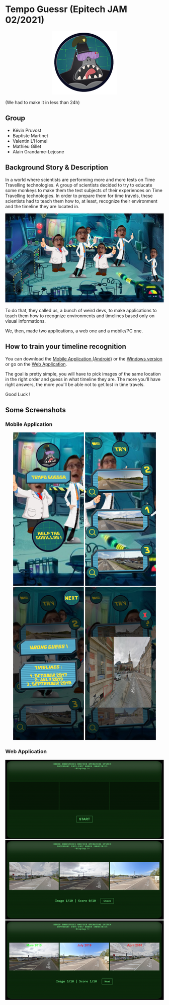 # Tempo Guessr (Epitech JAM 02/2021)

<p align="center">
  <img src="https://github.com/kevinpruvost/TempoGuessr/blob/master/Resources/gorille.png">
</p>

(We had to make it in less than 24h)

## Group

* Kévin Pruvost
* Baptiste Martinet
* Valentin L'Homel
* Mathieu Gillet
* Alain Grandame-Lejosne

## Background Story & Description

In a world where scientists are performing more and more tests on Time Travelling technologies. A group of scientists decided to try to educate
some monkeys to make them the test subjects of their experiences on Time Travelling technologies.
In order to prepare them for time travels, these scientists had to teach them how to, at least, recognize their environment and the timeline they are located in.

<p align="center">
  <img src="https://github.com/kevinpruvost/TempoGuessr/blob/master/Resources/lab_but_archi.jpg">
</p>

To do that, they called us, a bunch of weird devs, to make applications to teach them how to recognize environments and timelines based only on visual informations.

We, then, made two applications, a web one and a mobile/PC one.

## How to train your timeline recognition

You can download the [Mobile Application (Android)](https://github.com/kevinpruvost/TempoGuessr/blob/master/Builds/final.apk) or the [Windows version](https://github.com/kevinpruvost/TempoGuessr/blob/master/Builds/TempoGuessr_Windows.rar) or go on the [Web Application](https://baptistemartinet.github.io/TempoGuessr/).

The goal is pretty simple, you will have to pick images of the same location in the right order and guess in what timeline they are.
The more you'll have right answers, the more you'll be able not to get lost in time travels.

Good Luck !

## Some Screenshots

### Mobile Application

<p align="center" display="align-block">
  <img src="https://github.com/kevinpruvost/TempoGuessr/blob/master/Screenshots/mobile_1.jpg" width=225>
  <img src="https://github.com/kevinpruvost/TempoGuessr/blob/master/Screenshots/mobile_2.jpg" width=225>
  <img src="https://github.com/kevinpruvost/TempoGuessr/blob/master/Screenshots/mobile_3.jpg" width=225>
  <img src="https://github.com/kevinpruvost/TempoGuessr/blob/master/Screenshots/mobile_4.jpg" width=225>
</p>

### Web Application

<p align="center">
  <img src="https://github.com/kevinpruvost/TempoGuessr/blob/master/Screenshots/web_1.png" width=675>
  <img src="https://github.com/kevinpruvost/TempoGuessr/blob/master/Screenshots/web_2.png" width=675>
  <img src="https://github.com/kevinpruvost/TempoGuessr/blob/master/Screenshots/web_3.png" width=675>
</p>
